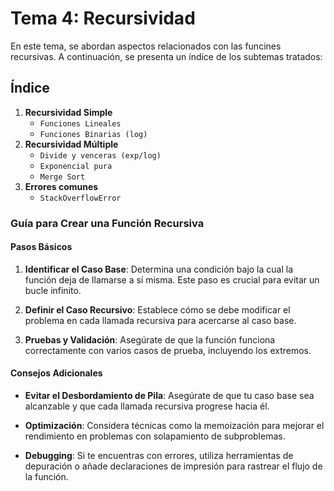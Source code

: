 # Tema 4: Recursividad

En este tema, se abordan aspectos relacionados con las funcines recursivas. A continuación, se presenta un índice de los subtemas tratados:

## Índice

1. **Recursividad Simple**
   - `Funciones Lineales`
   - `Funciones Binarias (log)`
2. **Recursividad Múltiple**
    - `Divide y venceras (exp/log)`
    - `Exponencial pura`
    - `Merge Sort`
3. **Errores comunes**
    - `StackOverflowError`

### Guía para Crear una Función Recursiva

#### Pasos Básicos

1. **Identificar el Caso Base**: Determina una condición bajo la cual la función deja de llamarse a sí misma. Este paso es crucial para evitar un bucle infinito.

2. **Definir el Caso Recursivo**: Establece cómo se debe modificar el problema en cada llamada recursiva para acercarse al caso base.

3. **Pruebas y Validación**: Asegúrate de que la función funciona correctamente con varios casos de prueba, incluyendo los extremos.

#### Consejos Adicionales

- **Evitar el Desbordamiento de Pila**: Asegúrate de que tu caso base sea alcanzable y que cada llamada recursiva progrese hacia él.

- **Optimización**: Considera técnicas como la memoización para mejorar el rendimiento en problemas con solapamiento de subproblemas.

- **Debugging**: Si te encuentras con errores, utiliza herramientas de depuración o añade declaraciones de impresión para rastrear el flujo de la función.




